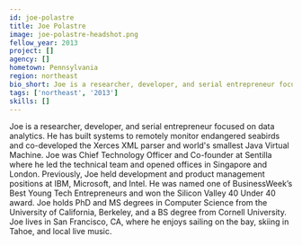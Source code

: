 ```yaml
---
id: joe-polastre
title: Joe Polastre
image: joe-polastre-headshot.png
fellow_year: 2013
project: []
agency: []
hometown: Pennsylvania
region: northeast
bio_short: Joe is a researcher, developer, and serial entrepreneur focused on data analytics.
tags: ['northeast', '2013']
skills: []
---
```


Joe is a researcher, developer, and serial entrepreneur focused on data analytics. He has built systems to remotely monitor endangered seabirds and co-developed the Xerces XML parser and world's smallest Java Virtual Machine.  Joe was Chief Technology Officer and Co-founder at Sentilla where he led the technical team and opened offices in Singapore and London.  Previously, Joe held development and product management positions at IBM, Microsoft, and Intel.  He was named one of BusinessWeek’s Best Young Tech Entrepreneurs and won the Silicon Valley 40 Under 40 award.  Joe holds PhD and MS degrees in Computer Science from the University of California, Berkeley, and a BS degree from Cornell University.  Joe lives in San Francisco, CA, where he enjoys sailing on the bay, skiing in Tahoe, and local live music.
